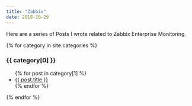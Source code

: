 ```yaml
---
title: "Zabbix"
date: 2018-10-29
---
```


Here are a series of Posts I wrote related to Zabbix Enterprise Monitoring.

{% for category in site.categories %}
  <h3>{{ category[0] }}</h3>
  <ul>
    {% for post in category[1] %}
      <li><a href="{{ post.url }}">{{ post.title }}</a></li>
    {% endfor %}
  </ul>
{% endfor %}